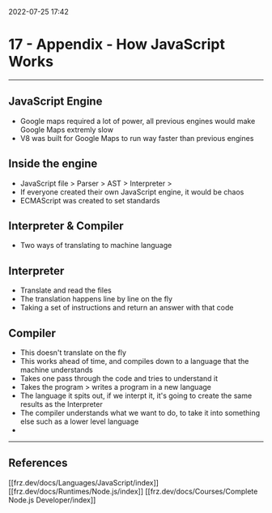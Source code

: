 2022-07-25 17:42
# 17 - Appendix - How JavaScript Works
---

## JavaScript Engine
* Google maps required a lot of power, all previous engines would make Google Maps extremly slow
* V8 was built for Google Maps to run way faster than previous engines

## Inside the engine
* JavaScript file > Parser > AST > Interpreter >
* If everyone created their own JavaScript engine, it would be chaos
* ECMAScript was created to set standards

## Interpreter & Compiler
*  Two ways of translating to machine language

## Interpreter
* Translate and read the files
* The translation happens line by line on the fly
* Taking a set of instructions and return an answer with that code

## Compiler
* This doesn't translate on the fly
* This works ahead of time, and compiles down to a language that the machine understands
* Takes one pass through the code and tries to understand it
* Takes the program > writes a program in a new language
* The language it spits out, if we interpt it, it's going to create the same results as the Interpreter
* The compiler understands what we want to do, to take it into something else such as a lower level language
* 


---
## References
[[frz.dev/docs/Languages/JavaScript/index]]
[[frz.dev/docs/Runtimes/Node.js/index]]
[[frz.dev/docs/Courses/Complete Node.js Developer/index]]